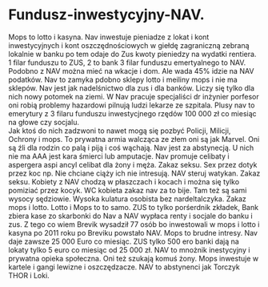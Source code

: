 # Fundusz-inwestycyjny-NAV.
Mops to lotto i kasyna. Nav inwestuje pieniadze z lokat i kont inwestycyjnych i kont oszczędnościowych w giełdę zagraniczną zebraną lokalnie w banku po tem odaje do Zus kwoty pieniedzy na wydatki rentiera. 1 filar funduszu to ZUS, 2 to bank 3 filar funduszu emertyalnego to NAV. Podobno z NAV można mieć na wkacje i dom. Ale wada 45% idzie na NAV podatków. 
Nav to zamyka pdobno sklepy lotto i meiliny mops i nie ma sklepów. Nav jest jak nadelśnictwo dla zus i dla banków. Liczy się tylko dla nich nowy potomek na ziemi. 
W Nav pracuje specjaliści dr inżynier porfesor oni robią problemy hazardowi pilnują ludzi lekarze ze szpitala. 
Plusy nav to emerytury z 3 filaru funduszu inwestycjnego rzędów 100 000 zł co miesiąc na głowe czy socjalu.  
Jak ktoś do nich zadzwoni to nawet mogą się pozbyć Policji, Milicji, Ochrony i mops. To prywatna armia walcząca ze złem oni są jak Marvel. 
Oni są źli dla rodzin co palą i piją i coś wąchają. Nav jest za abstynecją. U nich nie ma AAA jest kara śmierci lub amputacje. 
Nav promuje celibaty i aspergera aspi ancyl celibat dla żony i męża. Zakaz seksu. Sex przez dotyk przez koc np. Nie chciane ciąży ich nie intresują. NAV steruj watykan. Zakaz seksu. Kobiety z NAV chodzą w płaszczach i kocach i można się tylko pomiziać przez kocyk. WC kobieta zakaz nav za to bije. Tam też są sami wysocy sędziowie. Wysoka kulatura osobista bez nardeltalczyka. Zakaz mops i lotto. Lotto i Mops to to samo. ZUS to tylko porśerdnik zkładek, Bank zbiera kase zo skarbonki do Nav a NAV wypłaca renty i socjale  do banku i zus. 
Z tego co wiem Brevik wysadził 77 osób bo inwestowali w mops i lotto i kasyna po 2011 roku po Breviku powstało NAV. Mops to brudne intresy. Nav daje zawsze 25 000 Euro co miesiąc. ZUS tylko 500 ero banki dają na lokaty tylko 5 euro co miesiąc od 25 000 zł. NAV to mnożnik inestycyjny i prywatna opieka społeczna. Oni też szukają komuś żony. Mops inwestuje w kartele i gangi lewizne i oszczędzacze. NAV to abstynenci jak Torczyk THOR i Loki. 
